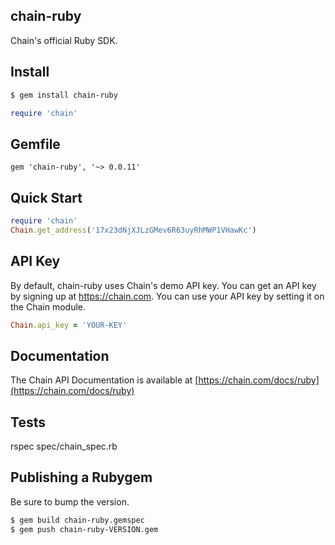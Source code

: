 ## chain-ruby

Chain's official Ruby SDK.

## Install

```bash
$ gem install chain-ruby
```

```ruby
require 'chain'
```

## Gemfile
```
gem 'chain-ruby', '~> 0.0.11'
```

## Quick Start

```ruby
require 'chain'
Chain.get_address('17x23dNjXJLzGMev6R63uyRhMWP1VHawKc')
```

## API Key
By default, chain-ruby uses Chain's demo API key. You can get an API key by signing up at https://chain.com. You can use your API key by setting it on the Chain module.

```ruby
Chain.api_key = 'YOUR-KEY'
```

## Documentation

The Chain API Documentation is available at [https://chain.com/docs/ruby](https://chain.com/docs/ruby)


## Tests

rspec spec/chain_spec.rb


## Publishing a Rubygem

Be sure to bump the version.

```bash
$ gem build chain-ruby.gemspec
$ gem push chain-ruby-VERSION.gem
```
